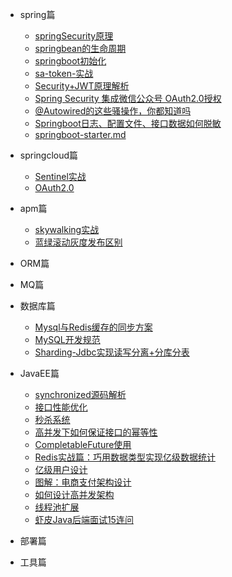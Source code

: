 



* spring篇

  * [springSecurity原理](spring/security/springsecurity.md)
  * [springbean的生命周期](spring/springbean.md)
  * [springboot初始化](spring/springboot初始化.md)
  * [sa-token-实战](spring/security/sa-token-实战.md)
  * [Security+JWT原理解析](spring/security/Security+JWT原理解析.md)
  * [Spring Security 集成微信公众号 OAuth2.0授权](spring/security/SpringSecurity集成微信公众号OAuth2.0授权.md)
  * [@Autowired的这些骚操作，你都知道吗](spring/springboot/@Autowired的这些骚操作，你都知道吗？.md)
  * [Springboot日志、配置文件、接口数据如何脱敏](spring/springboot/Springboot日志、配置文件、接口数据如何脱敏？.md)
  * [springboot-starter.md](spring/springboot/springboot-starter.md)

* springcloud篇
  
  * [Sentinel实战](spring/springcloud/Sentinel实战.md)
  * [OAuth2.0](spring/OAuth2.0.md)

* apm篇
  
  * [skywalking实战](apm/skywalking实战.md)
  * [蓝绿滚动灰度发布区别](apm/蓝绿滚动灰度发布区别.md)

* ORM篇

  
 
* MQ篇

 

* 数据库篇
  * [Mysql与Redis缓存的同步方案](db/Mysql与Redis缓存的同步方案.md)
  * [MySQL开发规范](db/MySQL开发规范.md)
  * [Sharding-Jdbc实现读写分离+分库分表](db/Sharding-Jdbc实现读写分离+分库分表.md)

* JavaEE篇
  * [synchronized源码解析](javaee/synchronized.md)
  * [接口性能优化](javaee/接口性能优化.md)
  * [秒杀系统](javaee/秒杀系统.md)
  * [高并发下如何保证接口的幂等性](javaee/高并发下如何保证接口的幂等性.md)
  * [CompletableFuture使用](javaee/CompletableFuture使用.md)
  * [Redis实战篇：巧用数据类型实现亿级数据统计](javaee/Redis实战篇：巧用数据类型实现亿级数据统计.md)
  * [亿级用户设计](javaee/亿级用户设计.md)
  * [图解：电商支付架构设计](javaee/图解：电商支付架构设计.md)
  * [如何设计高并发架构](javaee/如何设计高并发架构.md)
  * [线程池扩展](javaee/线程池扩展.md)
  * [虾皮Java后端面试15连问](javaee/虾皮Java后端面试15连问.md)

* 部署篇

* 工具篇
